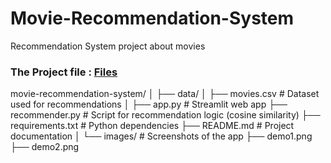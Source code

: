 # Movie-Recommendation-System
Recommendation System project about movies

### The Project file : [Files](https://drive.google.com/drive/folders/110h3eQdOL97vfZwH_pJau3i6Zwo7e7bL?usp=sharing)

movie-recommendation-system/
│
├── data/
│   ├── movies.csv             # Dataset used for recommendations
│
├── app.py                     # Streamlit web app
├── recommender.py             # Script for recommendation logic (cosine similarity)
├── requirements.txt           # Python dependencies
├── README.md                  # Project documentation
│
└── images/                    # Screenshots of the app
    ├── demo1.png
    ├── demo2.png
